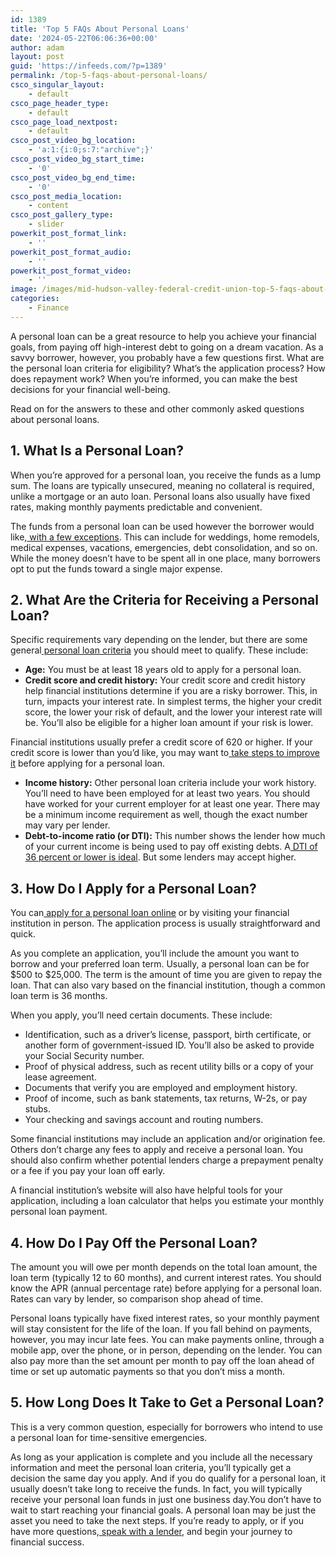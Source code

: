 ```yaml
---
id: 1389
title: 'Top 5 FAQs About Personal Loans'
date: '2024-05-22T06:06:36+00:00'
author: adam
layout: post
guid: 'https://infeeds.com/?p=1389'
permalink: /top-5-faqs-about-personal-loans/
csco_singular_layout:
    - default
csco_page_header_type:
    - default
csco_page_load_nextpost:
    - default
csco_post_video_bg_location:
    - 'a:1:{i:0;s:7:"archive";}'
csco_post_video_bg_start_time:
    - '0'
csco_post_video_bg_end_time:
    - '0'
csco_post_media_location:
    - content
csco_post_gallery_type:
    - slider
powerkit_post_format_link:
    - ''
powerkit_post_format_audio:
    - ''
powerkit_post_format_video:
    - ''
image: /images/mid-hudson-valley-federal-credit-union-top-5-faqs-about-personal-loans.jpg
categories:
    - Finance
---
```


A personal loan can be a great resource to help you achieve your financial goals, from paying off high-interest debt to going on a dream vacation. As a savvy borrower, however, you probably have a few questions first. What are the personal loan criteria for eligibility? What’s the application process? How does repayment work? When you’re informed, you can make the best decisions for your financial well-being.

Read on for the answers to these and other commonly asked questions about personal loans.

## **1. What Is a Personal Loan?**

When you’re approved for a personal loan, you receive the funds as a lump sum. The loans are typically unsecured, meaning no collateral is required, unlike a mortgage or an auto loan. Personal loans also usually have fixed rates, making monthly payments predictable and convenient.

The funds from a personal loan can be used however the borrower would like,[ with a few exceptions](https://www.investopedia.com/how-use-personal-loan-7562541). This can include for weddings, home remodels, medical expenses, vacations, emergencies, debt consolidation, and so on. While the money doesn’t have to be spent all in one place, many borrowers opt to put the funds toward a single major expense.

## **2. What Are the Criteria for Receiving a Personal Loan?**

Specific requirements vary depending on the lender, but there are some general[ personal loan criteria](https://www.mhvfcu.com/borrow/personal-loans/) you should meet to qualify. These include:

- **Age:** You must be at least 18 years old to apply for a personal loan.
- **Credit score and credit history:** Your credit score and credit history help financial institutions determine if you are a risky borrower. This, in turn, impacts your interest rate. In simplest terms, the higher your credit score, the lower your risk of default, and the lower your interest rate will be. You’ll also be eligible for a higher loan amount if your risk is lower.

Financial institutions usually prefer a credit score of 620 or higher. If your credit score is lower than you’d like, you may want to[ take steps to improve it](https://www.experian.com/blogs/ask-experian/credit-education/improving-credit/improve-credit-score/) before applying for a personal loan.

- **Income history:** Other personal loan criteria include your work history. You’ll need to have been employed for at least two years. You should have worked for your current employer for at least one year. There may be a minimum income requirement as well, though the exact number may vary per lender.
- **Debt-to-income ratio (or DTI):** This number shows the lender how much of your current income is being used to pay off existing debts. A[ DTI of 36 percent or lower is ideal](https://www.credit.org/blog-posts/whats-a-good-debt-to-income-ratio#:~:text=Generally%2C%20an%20acceptable%20DTI%20ratio%20should%20sit%20at%20or%20below%2036%25). But some lenders may accept higher.

## **3. How Do I Apply for a Personal Loan?**

You can[ apply for a personal loan online](https://www.mhvfcu.com/borrow/personal-loans/) or by visiting your financial institution in person. The application process is usually straightforward and quick.

As you complete an application, you’ll include the amount you want to borrow and your preferred loan term. Usually, a personal loan can be for $500 to $25,000. The term is the amount of time you are given to repay the loan. That can also vary based on the financial institution, though a common loan term is 36 months.

When you apply, you’ll need certain documents. These include:

- Identification, such as a driver’s license, passport, birth certificate, or another form of government-issued ID. You’ll also be asked to provide your Social Security number.
- Proof of physical address, such as recent utility bills or a copy of your lease agreement.
- Documents that verify you are employed and employment history.
- Proof of income, such as bank statements, tax returns, W-2s, or pay stubs.
- Your checking and savings account and routing numbers.

Some financial institutions may include an application and/or origination fee. Others don’t charge any fees to apply and receive a personal loan. You should also confirm whether potential lenders charge a prepayment penalty or a fee if you pay your loan off early.

A financial institution’s website will also have helpful tools for your application, including a loan calculator that helps you estimate your monthly personal loan payment.

## **4. How Do I Pay Off the Personal Loan?**

The amount you will owe per month depends on the total loan amount, the loan term (typically 12 to 60 months), and current interest rates. You should know the APR (annual percentage rate) before applying for a personal loan. Rates can vary by lender, so comparison shop ahead of time.

 Personal loans typically have fixed interest rates, so your monthly payment will stay consistent for the life of the loan. If you fall behind on payments, however, you may incur late fees. You can make payments online, through a mobile app, over the phone, or in person, depending on the lender. You can also pay more than the set amount per month to pay off the loan ahead of time or set up automatic payments so that you don’t miss a month.

## **5. How Long Does It Take to Get a Personal Loan?**

This is a very common question, especially for borrowers who intend to use a personal loan for time-sensitive emergencies.

As long as your application is complete and you include all the necessary information and meet the personal loan criteria, you’ll typically get a decision the same day you apply. And if you do qualify for a personal loan, it usually doesn’t take long to receive the funds. In fact, you will typically receive your personal loan funds in just one business day.You don’t have to wait to start reaching your financial goals. A personal loan may be just the asset you need to take the next steps. If you’re ready to apply, or if you have more questions,[ speak with a lender](https://www.mhvfcu.com/), and begin your journey to financial success.